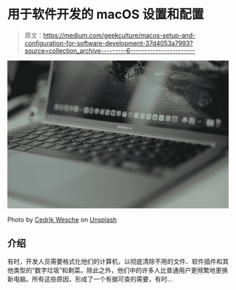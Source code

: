 # 用于软件开发的 macOS 设置和配置

> 原文：<https://medium.com/geekculture/macos-setup-and-configuration-for-software-development-37d4053a7993?source=collection_archive---------6----------------------->

![](img/f46e6a83b33b87cfcb5c673f51380170.png)

Photo by [Cedrik Wesche](https://unsplash.com/@cedrikwesche?utm_source=medium&utm_medium=referral) on [Unsplash](https://unsplash.com?utm_source=medium&utm_medium=referral)

## 介绍

有时，开发人员需要格式化他们的计算机，以彻底清除不用的文件、软件插件和其他类型的“数字垃圾”和剩菜。除此之外，他们中的许多人比普通用户更频繁地更换新电脑。所有这些原因，形成了一个有据可查的需要，有时…